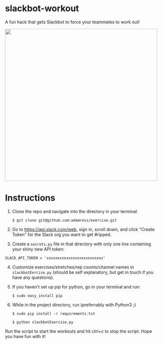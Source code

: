 # slackbot-workout
A fun hack that gets Slackbot to force your teammates to work out!

<img src = "https://ctrlla-blog.s3.amazonaws.com/2015/Jun/Screen_Shot_2015_06_10_at_5_57_55_PM-1433984292189.png" width = 500>


# Instructions

1. Clone the repo and navigate into the directory in your terminal.

    `$ git clone git@github.com:adamreis/exercise.git`

2. Go to https://api.slack.com/web, sign in, scroll down, and click "Create Token" for the Slack org you want to get #ripped.

3. Create a `secrets.py` file in that directory with only one line containing your shiny new API token:
```
SLACK_API_TOKEN = 'xxxxxxxxxxxxxxxxxxxxxxxxxx'
```

4. Customize exercises/stretches/rep counts/channel names in `slackbotEercise.py` (should be self explanatory, but get in touch if you have any questions).

5. If you haven't set up pip for python, go in your terminal and run:

    `$ sudo easy_install pip`

6. While in the project directory, run (preferrably with Python3 ;)

    `$ sudo pip install -r requirements.txt`

    `$ python slackbotExercise.py`

Run the script to start the workouts and hit ctrl+c to stop the script. Hope you have fun with it!

